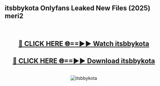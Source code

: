 <h2>itsbbykota Onlyfans Leaked New Files (2025) meri2</h2>
<br>
<div align="center">
<h2><a href="https://mediafiles.top/itsbbykota&ref=git" rel="nofollow">🔴 CLICK HERE 🌐==►► Watch itsbbykota</a></h2>
<h2><a href="https://mediafiles.top/itsbbykota&ref=git" rel="nofollow">🔴 CLICK HERE 🌐==►► Download itsbbykota</a></h2>
<br>
<a href="https://mediafiles.top/itsbbykota&ref=git" rel="nofollow" data-target="animated-image.originalLink"><img src="https://i.ibb.co.com/xMMVF88/686577567.gif" alt="itsbbykota" style="max-width: 100%; display: inline-block;" data-target="animated-image.originalImage"></a>
</div>
<br>
<br>